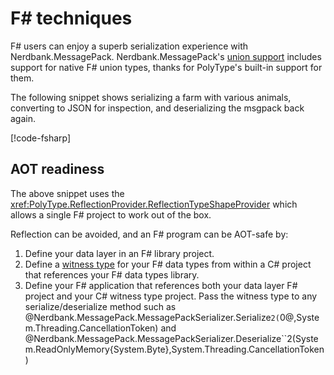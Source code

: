 # F# techniques

F# users can enjoy a superb serialization experience with Nerdbank.MessagePack.
Nerdbank.MessagePack's [union support](unions.md) includes support for native F# union types, thanks for PolyType's built-in support for them.

The following snippet shows serializing a farm with various animals, converting to JSON for inspection, and deserializing the msgpack back again.

[!code-fsharp[](../../samples/fs/Program.fs#L4-L32)]

## AOT readiness

The above snippet uses the <xref:PolyType.ReflectionProvider.ReflectionTypeShapeProvider> which allows a single F# project to work out of the box.

Reflection can be avoided, and an F# program can be AOT-safe by:

1. Define your data layer in an F# library project.
1. Define a [witness type](type-shapes.md#witness-classes) for your F# data types from within a C# project that references your F# data types library.
1. Define your F# application that references both your data layer F# project and your C# witness type project.
   Pass the witness type to any serialize/deserialize method such as @Nerdbank.MessagePack.MessagePackSerializer.Serialize``2(``0@,System.Threading.CancellationToken) and @Nerdbank.MessagePack.MessagePackSerializer.Deserialize``2(System.ReadOnlyMemory{System.Byte},System.Threading.CancellationToken)

